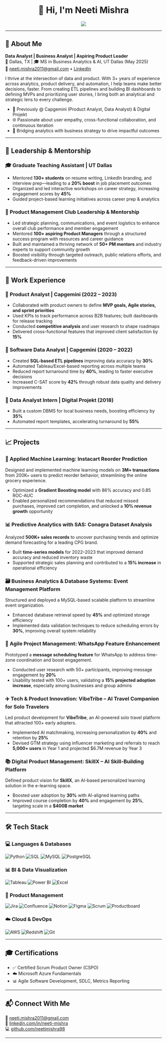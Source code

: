 <h1 align="center">👋 Hi, I'm Neeti Mishra</h1>

<p align="center">
  <img src="https://readme-typing-svg.herokuapp.com?font=Fira+Code&duration=2000&pause=500&color=007ACC&center=true&width=700&lines=Data+Analyst+%7C+Business+Analyst+%7C+Product+Strategist;Driven+by+Data+%7C+Empowered+by+Strategy;Python+%7C+SQL+%7C+Tableau+%7C+Power+BI;Agile+Mindset+%7C+MVP+Thinking+%7C+Growth+Driven" />
</p>


---

## 🚀 About Me

**Data Analyst | Business Analyst | Aspiring Product Leader**  
📍 Dallas, TX | 🎓 MS in Business Analytics & AI, UT Dallas (May 2025)  
📩 [neeti.mishra2011@gmail.com](mailto:neeti.mishra2011@gmail.com) • [LinkedIn](https://linkedin.com/in/neeti-mishra)

I thrive at the intersection of data and product. With 3+ years of experience across analytics, product delivery, and automation, I help teams make better decisions, faster. From creating ETL pipelines and building BI dashboards to defining MVPs and prioritizing user stories, I bring both an analytical and strategic lens to every challenge.

- 💼 Previously @ Capgemini (Product Analyst, Data Analyst) & Digital Projekt  
- 🌐 Passionate about user empathy, cross-functional collaboration, and continuous iteration  
- 🧩 Bridging analytics with business strategy to drive impactful outcomes  

---

## 🧠 Leadership & Mentorship

### 🎓 **Graduate Teaching Assistant | UT Dallas**
- Mentored **130+ students** on resume writing, LinkedIn branding, and interview prep—leading to a **20% boost** in job placement outcomes  
- Organized and led interactive workshops on career strategy, increasing engagement scores by **45%**  
- Guided project-based learning initiatives across career prep & analytics  

### 🌟 Product Management Club Leadership & Mentorship
- Led strategic planning, communications, and event logistics to enhance overall club performance and member engagement  
- Mentored **100+ aspiring Product Managers** through a structured success program with resources and career guidance  
- Built and maintained a thriving network of **50+ PM mentors** and industry experts to support community growth  
- Boosted visibility through targeted outreach, public relations efforts, and feedback-driven improvements  

---

## 💼 Work Experience

### 📌 Product Analyst | Capgemini (2022 – 2023)
- Collaborated with product owners to define **MVP goals, Agile stories, and sprint priorities**  
- Used KPIs to track performance across B2B features; built dashboards for release tracking  
- Conducted **competitive analysis** and user research to shape roadmaps  
- Delivered cross-functional features that improved client satisfaction by **15%**

### 📌 Software Data Analyst | Capgemini (2020 – 2022)
- Created **SQL-based ETL pipelines** improving data accuracy by **30%**  
- Automated Tableau/Excel-based reporting across multiple teams  
- Reduced report turnaround time by **40%**, leading to faster executive decisions  
- Increased C-SAT score by **42%** through robust data quality and delivery improvements  

### 📌 Data Analyst Intern | Digital Projekt (2018)
- Built a custom DBMS for local business needs, boosting efficiency by **35%**  
- Automated report templates, accelerating turnaround by **55%**

---

## 📈 Projects

### 🤖 Applied Machine Learning: Instacart Reorder Prediction  
Designed and implemented machine learning models on **3M+ transactions** from 200K+ users to predict reorder behavior, streamlining the online grocery experience.  
- Optimized a **Gradient Boosting model** with 86% accuracy and 0.85 ROC-AUC  
- Enabled personalized recommendations that reduced missed purchases, improved cart completion, and unlocked a **10% revenue growth** opportunity  

### 📊 Predictive Analytics with SAS: Conagra Dataset Analysis  
Analyzed **500K+ sales records** to uncover purchasing trends and optimize demand forecasting for a leading CPG brand.  
- Built **time-series models** for 2022–2023 that improved demand accuracy and reduced inventory waste  
- Supported strategic sales planning and contributed to a **15% increase** in operational efficiency  

### 🗃️ Business Analytics & Database Systems: Event Management Platform  
Structured and deployed a MySQL-based scalable platform to streamline event organization.  
- Enhanced database retrieval speed by **45%** and optimized storage efficiency  
- Implemented data validation techniques to reduce scheduling errors by **30%**, improving overall system reliability  

### 🧠 Agile Project Management: WhatsApp Feature Enhancement  
Prototyped a **message scheduling feature** for WhatsApp to address time-zone coordination and boost engagement.  
- Conducted user research with 50+ participants, improving message engagement by **20%**  
- Usability tested with 100+ users, validating a **15% projected adoption increase**, especially among businesses and group admins  

### ✈️ Tech & Product Innovation: VibeTribe – AI Travel Companion for Solo Travelers  
Led product development for **VibeTribe**, an AI-powered solo travel platform that attracted 100+ early adopters.  
- Implemented AI matchmaking, increasing personalization by **40%** and retention by **25%**  
- Devised GTM strategy using influencer marketing and referrals to reach **5,000+ users** in Year 1 and projected $6.7M revenue by Year 3  

### 📚 Digital Product Management: SkillX – AI Skill-Building Platform  
Defined product vision for **SkillX**, an AI-based personalized learning solution in the e-learning space.  
- Boosted user adoption by **30%** with AI-aligned learning paths  
- Improved course completion by **40%** and engagement by **25%**, targeting scale in a **$400B market**


---

## 🛠️ Tech Stack

### 💻 Languages & Databases  
![Python](https://img.shields.io/badge/Python-3776AB?style=for-the-badge&logo=python&logoColor=white)
![SQL](https://img.shields.io/badge/SQL-CC2927?style=for-the-badge&logo=postgresql&logoColor=white)
![MySQL](https://img.shields.io/badge/MySQL-4479A1?style=for-the-badge&logo=mysql&logoColor=white)
![PostgreSQL](https://img.shields.io/badge/PostgreSQL-31648C?style=for-the-badge&logo=postgresql&logoColor=white)

### 📊 BI & Data Visualization  
![Tableau](https://img.shields.io/badge/Tableau-005F9E?style=for-the-badge&logo=tableau&logoColor=white)
![Power BI](https://img.shields.io/badge/PowerBI-F2C811?style=for-the-badge&logo=powerbi&logoColor=black)
![Excel](https://img.shields.io/badge/Excel-217346?style=for-the-badge&logo=microsoftexcel&logoColor=white)

### 🚀 Product Management  
![Jira](https://img.shields.io/badge/Jira-0052CC?style=for-the-badge&logo=jira&logoColor=white)
![Confluence](https://img.shields.io/badge/Confluence-172B4D?style=for-the-badge&logo=confluence&logoColor=white)
![Notion](https://img.shields.io/badge/Notion-000000?style=for-the-badge&logo=notion&logoColor=white)
![Figma](https://img.shields.io/badge/Figma-F24E1E?style=for-the-badge&logo=figma&logoColor=white)
![Scrum](https://img.shields.io/badge/Agile-Scrum-blue?style=for-the-badge)
![Productboard](https://img.shields.io/badge/Productboard-F2F4F7?style=for-the-badge&logo=producthunt&logoColor=black)

### ☁️ Cloud & DevOps  
![AWS](https://img.shields.io/badge/AWS-232F3E?style=for-the-badge&logo=amazonaws&logoColor=white)
![Redshift](https://img.shields.io/badge/Redshift-8C4FFF?style=for-the-badge&logo=amazonaws&logoColor=white)
![Git](https://img.shields.io/badge/Git-F05032?style=for-the-badge&logo=git&logoColor=white)


---

## 🎓 Certifications

- ✅ Certified Scrum Product Owner (CSPO)  
- ☁️ Microsoft Azure Fundamentals  
- 📊 Agile Software Development, SDLC, Metrics Reporting  

---

## 📬 Connect With Me

📧 [neeti.mishra2011@gmail.com](mailto:neeti.mishra2011@gmail.com)  
🔗 [linkedin.com/in/neeti-mishra](https://linkedin.com/in/neeti-mishra)  
💻 [github.com/neetimishra98](https://github.com/neetimishra98)

---


